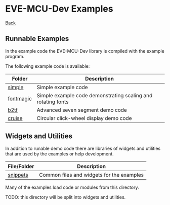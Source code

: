 # EVE-MCU-Dev Examples

[Back](../README.md)

## Runnable Examples

In the example code the EVE-MCU-Dev library is compiled with the example program. 

The following example code is available:

| Folder | Description |
| --- | --- |
| [simple](simple/README.md) | Simple example code |
| [fontmagic](fontmagic/README.md) | Simple example code demonstrating scaling and rotating fonts |
| [b2tf](b2tf/README.md) | Advanced seven segment demo code |
| [cruise](cruise/README.md) | Circular click-wheel display demo code |

## Widgets and Utilities

In addition to runable demo code there are libraries of widgets and utilities that are used by the examples or help development.

| File/Folder | Description |
| --- | --- |
| [snippets](snippets/README.md) | Common files and widgets for the examples |

Many of the examples load code or modules from this directory. 

TODO: this directory will be split into widgets and utilities.


